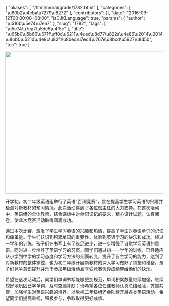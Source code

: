 {
    "aliases": [
        "/html/moral/grade/1782.html"
    ],
    "categories": [
        "\u80b2\u4eba\u7279\u8272"
    ],
    "contributors": [],
    "date": "2016-09-12T00:00:00+08:00",
    "isCJKLanguage": true,
    "params": {
        "author": "\u516b\u5e74\u7ea7"
    },
    "slug": "1782",
    "tags": [
        "\u5e74\u7ea7\u5de5\u4f5c"
    ],
    "title": "\u65b0\u5b66\u671f\uff0c\u6211\u4eec\u8d77\u822a\u4e86\u2014\u2014\u8bb0\u521d\u4e8c\u82f1\u8bed\u7ec4\u767e\u8bcd\u5927\u8d5b",
    "toc": true
}


<img
    src="https://cdn.tfls.online/mirror/full/0761c8bfc6ff75d26fdb1600dc76bcb1e99c3373.jpg"
    style="display:block;margin-left:auto;margin-right:auto;"
    decoding="async"
    fetchpriority="auto"
    loading="lazy"
    height="450"
    width="600"
/>







开学初，初二年级英语组举行了英语“百词竞赛”，旨在提高学生学习英语的兴趣并检测对新教材的预习情况。此次活动得到了各位班主任的大力支持。在这次活动中，英语组的全体教师，结合课标中对单词识记的要求，精心设计试题，认真阅卷，使此次竞赛活动取得圆满成功。




通过本次比赛，激发了学生学习英语的兴趣和热情，提高了学生对英语单词的记忆和储备量。学生们认识到积累单词的重要性，体验到英语学习的快乐和成功。经过一学年的训练，孩子们在书写上有了长足进步，进一步增强了自觉学习英语的意识。同时进一步培养了英语学习的习惯。同学们通过初一一学年的训练，已经适应从小学到中学的学习态度和学习方法的全面转变，提升了自主学习的能力，达到了对新教材的整体掌控，也为初二年级开展新教材的深入学习做好了铺垫和准备。孩子们竞争意识提升并乐于参加年级活动且享受竞赛优异成绩带给他们的快乐。




希望在这次活动后，同学们单词书写能够更加规范，单词积累数量继续加强，继续较好地巩固已学单词，及时查漏补缺；也希望各位任课教师认真总结经验，齐抓共管，加强学生对英语兴趣的培养。以后初二年级组还会陆续开展各类英语活动，希望同学们提高重视，积极参与，争取取得更好成绩。



